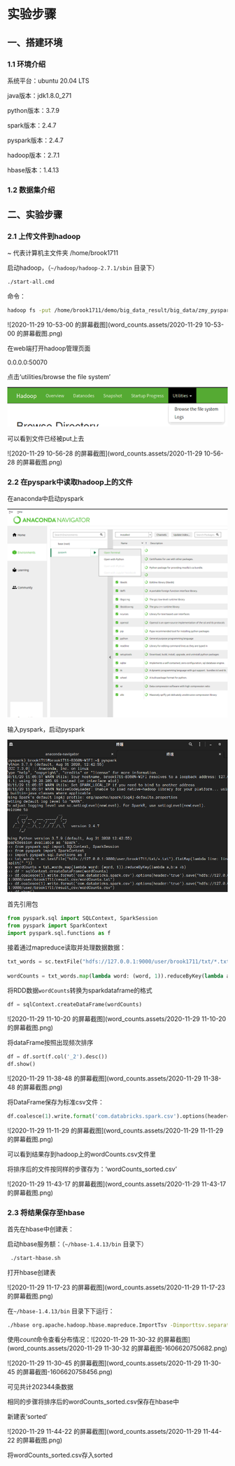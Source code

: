 # 实验步骤



## 一、搭建环境

### 1.1 环境介绍

系统平台：ubuntu 20.04 LTS

java版本：jdk1.8.0_271

python版本：3.7.9

spark版本：2.4.7

pyspark版本：2.4.7

hadoop版本：2.7.1

hbase版本：1.4.13

### 1.2 数据集介绍

## 二、实验步骤

### 2.1 上传文件到hadoop

~ 代表计算机主文件夹 /home/brook1711

启动hadoop，（`~/hadoop/hadoop-2.7.1/sbin` 目录下）

```bash
./start-all.cmd
```

命令：

```bash
hadoop fs -put /home/brook1711/demo/big_data_result/big_data/zmy_pyspark/txt_hdfs/txt/
```

![2020-11-29 10-53-00 的屏幕截图](word_counts.assets/2020-11-29 10-53-00 的屏幕截图.png)

在web端打开hadoop管理页面

0.0.0.0:50070

点击‘utilities/browse the file system’

![image-20201129133640411](word_counts.assets/image-20201129133640411.png)

可以看到文件已经被put上去

![2020-11-29 10-56-28 的屏幕截图](word_counts.assets/2020-11-29 10-56-28 的屏幕截图.png)



### 2.2 在pyspark中读取hadoop上的文件

在anaconda中启动pyspark

![image-20201129130031896](word_counts.assets/image-20201129130031896.png)

输入pyspark，启动pyspark

![image-20201129130133484](word_counts.assets/image-20201129130133484.png)

首先引用包

```python
from pyspark.sql import SQLContext, SparkSession
from pyspark import SparkContext
import pyspark.sql.functions as f
```

 

接着通过mapreduce读取并处理数据数据：

```python
txt_words = sc.textFile("hdfs://127.0.0.1:9000/user/brook1711/txt/*.txt").flatMap(lambda line: line.split(" "))

wordCounts = txt_words.map(lambda word: (word, 1)).reduceByKey(lambda a,b:a +b)
```

将RDD数据`wordCounts`转换为sparkdataframe的格式

```python
df = sqlContext.createDataFrame(wordCounts)
```

![2020-11-29 11-10-20 的屏幕截图](word_counts.assets/2020-11-29 11-10-20 的屏幕截图.png)

将dataFrame按照出现频次排序

```python
df = df.sort(f.col('_2').desc())
df.show()
```

![2020-11-29 11-38-48 的屏幕截图](word_counts.assets/2020-11-29 11-38-48 的屏幕截图.png)

将DataFrame保存为标准csv文件：

```python
df.coalesce(1).write.format('com.databricks.spark.csv').options(header='true').save("hdfs://127.0.0.1:9000/user/brook1711/result_csv/wordCounts.csv")
```

![2020-11-29 11-11-29 的屏幕截图](word_counts.assets/2020-11-29 11-11-29 的屏幕截图.png)

可以看到结果存到hadoop上的wordCounts.csv文件里

将排序后的文件按同样的步骤存为：‘wordCounts_sorted.csv’

![2020-11-29 11-43-17 的屏幕截图](word_counts.assets/2020-11-29 11-43-17 的屏幕截图.png)

### 2.3 将结果保存至hbase

首先在hbase中创建表：

启动hbase服务额：（`~/hbase-1.4.13/bin` 目录下）

```bash
 ./start-hbase.sh
```

打开hbase创建表

![2020-11-29 11-17-23 的屏幕截图](word_counts.assets/2020-11-29 11-17-23 的屏幕截图.png)

在`~/hbase-1.4.13/bin` 目录下下运行：

```bash
./hbase org.apache.hadoop.hbase.mapreduce.ImportTsv -Dimporttsv.separator=, -Dimporttsv.columns="HBASE_ROW_KEY,cf:_2" store /user/brook1711/result_csv/wordCounts.csv
```

使用*count*命令查看分布情况：![2020-11-29 11-30-32 的屏幕截图](word_counts.assets/2020-11-29 11-30-32 的屏幕截图-1606620750682.png)

![2020-11-29 11-30-45 的屏幕截图](word_counts.assets/2020-11-29 11-30-45 的屏幕截图-1606620758456.png)

可见共计202344条数据

相同的步骤将排序后的wordCounts_sorted.csv保存在hbase中

新建表‘sorted’

![2020-11-29 11-44-22 的屏幕截图](word_counts.assets/2020-11-29 11-44-22 的屏幕截图.png)

将wordCounts_sorted.csv存入sorted

